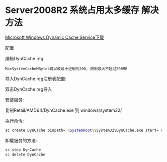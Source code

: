 # Server2008R2 系统占用太多缓存 解决方法

[Microsoft Windows Dynamic Cache Service下载](http://www.microsoft.com/en-us/download/details.aspx?id=9258)

配置

编辑DynCache.reg:

```reg
MaxSystemCacheMBytes可以改成十进制的200, 限制最大不超过200MB
```

导入DynCache.reg注册表配置:

双击DynCache.reg导入

安装服务:

复制Retail/AMD64/DynCache.exe 到 windows/system32/

执行命令:  

```bat
sc create DynCache binpath= %SystemRoot%\System32\DynCache.exe start= auto type= own DisplayName= "Dynamic Cache Service"
```



卸载服务的方法:

```bat
sc stop DynCache
sc delete DynCache
```

